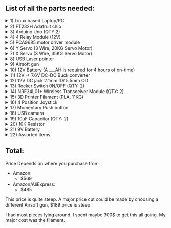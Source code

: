 ## List of all the parts needed:
<details><summary>1) Linux based Laptop/PC</summary>

-----
 Brain of the Operation

- $0 - To help skew the final number im going to cheat and assume you are reading this on a PC. If not L33T and on linux already (Like me), look into dual booting.

Notes:
  - I ended up using an old lenovo Thinkpad that was tossed from work.
------
</details>

<details><summary>2) FT232H Adafruit chip</summary>

-----
Used to convert USB -> GPIO/I2C

- $20: [Amazon](https://www.amazon.com/gp/product/B00XW2MD30/ref=ppx_yo_dt_b_search_asin_title?ie=UTF8&psc=1)

Notes:

- Purchase the official Adafruit FT232H. I could not get the off brand version to work.
------
</details>

<details><summary>3) Arduino Uno (QTY 2)</summary>

-----
One handles I2C communication, the other handles the Wrangler.

- $14: [Amazon](https://www.amazon.com/ELEGOO-Board-ATmega328P-ATMEGA16U2-Compliant/dp/B01EWOE0UU/ref=sr_1_2?crid=1C659FL2TX65S&dib=eyJ2IjoiMSJ9.MazmhFfn-DF8W5oyX_S-tDFAqLRDaMJSkroaZhdQMdgMaQkGbBimooKwa4LhivNhcV__Luad1q2S8ABMsOf55C3M63jmVrQQEawwazcT8qEqQTKpC1AMHdFlkMnPxR6MAWZg05gedii8B6Ym-gH-vfGlsupm0Q87rvMq2n8f_9v9ah8vPDlgNRTgjuL12mWAaP4GLnAS4lS0psSqiKqu5is_qhd4SAd4LBMDGZ0ooBsWw3hwuEcG_tD0GlGLCybCKFR2rz9X8bZsScF0HiYn3a4kk5S152GbUMDWcaX5ygk.ameo07XYVm9n_OgyGW5WkO880bLArDBQoSkR8xDOiek&dib_tag=se&keywords=arduino+uno&qid=1722721253&s=industrial&sprefix=aurduino+Uno%2Cindustrial%2C823&sr=1-2)
- $0.90 + $3 shipping: [AliExpress](https://www.aliexpress.us/item/3256802811531752.html?spm=a2g0o.productlist.main.7.4b87zrXRzrXRNd&algo_pvid=1e4532d7-986b-4535-b24c-55f9242018f1&aem_p4p_detail=202408031441427928841146003550005479432&algo_exp_id=1e4532d7-986b-4535-b24c-55f9242018f1-3&pdp_npi=4%40dis%21USD%213.18%210.99%21%21%213.18%210.99%21%402103243417227213022943527e753e%2112000023136335082%21sea%21US%210%21ABX&curPageLogUid=NBJdLLd8K0UG&utparam-url=scene%3Asearch%7Cquery_from%3A&search_p4p_id=202408031441427928841146003550005479432_1)
------
</details>

<details><summary>4) 4 Relay Module (12V)</summary>

-----
Used for Control of Airsoft gun, Laser pointer and the Hardware switch.

- $9: [Amazon](https://www.amazon.com/AEDIKO-Channel-Optocoupler-Isolation-Trigger/dp/B098DXRTT8/ref=sr_1_1?crid=A2WMXHRUJN50&dib=eyJ2IjoiMSJ9.GtoHaO1ozc2h-R7o5xzyY_WD6pM0EVNtylBAk1_fRn0afobC3TOaU1fqe74d2LLS_6TyG4dg3JwN-Mc9v030mBO9F-H7WwThG3Q2s9oVg39Odv7gP4kkp4p1ruVucaQNB9bcE5sQLnoTiAcgWN9bcR8k7vdqUdg4HMGgxpqdIWy2oQKyWlCqsBSfYSUKPE_GdMnXKc1Q1Gq4eo1uOZVpmHqHCwusIQeBFSGJWDgzGZdXEHY8NHd0IQS3BDqrSaZTJydL0IPYq3Dvd1MtVQTCjbS4gkezIU8-1r3a89UnCjg.1x4nryRUsqKKS5_WrJFlVyXqAFJAPshReK5hC2nQB48&dib_tag=se&keywords=4+relay+module+12v&qid=1722722967&s=industrial&sprefix=4+relay+module+12%2Cindustrial%2C291&sr=1-1) (Qty: 2)
- $1 + $3 Shipping: [AliExpress](https://www.aliexpress.us/item/3256802681413225.html?spm=a2g0o.productlist.main.1.51423b4clmKPD4&algo_pvid=2ec79dc5-f325-4cca-ab2f-6616719f07f1&algo_exp_id=2ec79dc5-f325-4cca-ab2f-6616719f07f1-0&pdp_npi=4%40dis%21USD%211.45%210.99%21%21%211.45%210.99%21%402103011617227230322434557e8210%2112000022927395897%21sea%21US%210%21ABX&curPageLogUid=3ZqIi0ihnlhK&utparam-url=scene%3Asearch%7Cquery_from%3A)
------
</details>

<details><summary>5) PCA9685 motor driver module</summary>

-----
Used for I2C -> PWM to ctrl Servos

- $9: [Amazon](https://www.amazon.com/HiLetgo-PCA9685-Channel-12-Bit-Arduino/dp/B01D1D0CX2/ref=sr_1_2?crid=11W1SGQ8DBP7A&dib=eyJ2IjoiMSJ9.Vferr79XpoL6Bnem-ZY9xxuw-jR7G9gDmaht6SENJ2MPhJHPETOphZpcT6tiBrZw4T68W1BhdtlnoOpXmJRf0jay62PHUsDlGef7YPL9mYAGeSeuwPG1ct49k-bpBE20Ss68Wg8RI3bZxtsciD-iZrvQ7SIrjlB8the5NKcdXZSp2AbQb-fHIMg0LbXKb1qQWKSxUIh8PGVXFZNjIXd2T2xryrSm9wo5cFXk2sQLODdYCaFe_8QGCTgFsgk4YSVO2yAe0OVJoyHPOB7frvi-c1L9XhyruuaMrkT9_HHr8_g.Hi1EFaNHJCx-DjutLi4VyG6MomIKZZlSF6cy1dIh-C8&dib_tag=se&keywords=pca9685&qid=1722723221&s=industrial&sprefix=pca9685+%2Cindustrial%2C277&sr=1-2) (Qty: 1)
- $2.3: [Aliexpress](https://www.aliexpress.us/item/3256804772762018.html?spm=a2g0o.productlist.main.1.7aa461f04mQYG0&algo_pvid=954cff13-0ac5-44c7-9ce6-7fda4c647b28&algo_exp_id=954cff13-0ac5-44c7-9ce6-7fda4c647b28-0&pdp_npi=4%40dis%21USD%212.32%210.99%21%21%212.32%210.99%21%402101fb1917227231323886430e84b0%2112000031156876977%21sea%21US%210%21ABX&curPageLogUid=OdHdYyz2EC5x&utparam-url=scene%3Asearch%7Cquery_from%3A)
------
</details>

<details><summary>6) Y Servo (3 Wire, 20KG Servo Motor)</summary>

-----
Used for the Y axis rotation

- $16: [Amazon](https://www.amazon.com/Torque-Motors-Waterproof-Steering-Control/dp/B073F92G2S/ref=sr_1_5?crid=1I7J7JHGWH6LC&dib=eyJ2IjoiMSJ9.usDUirxtaJa3ZG3ozfBB-l39FpOhq3ZliP9gny8dYRbyJhgSp8Buu1jz5cF2Vo4IqWDSx5tRdWP_0XtfqVVtBkhIdJswmFT3qs5CRgxVjaWMrwcbx7RLfiVjD0CPgXgJb4HafteDlNbXb4yp5-rHLKd6ssXM53RquaeQy-8pjdPE6Ked-GRi5a98R0EUtSH3LKTovysqIjk6bMChS6aaYw_o53l0Aun3oy3RlPgkO3Xd5mn5IjoHcNYxSyd1WrOzsublcm5ZgsRpEc1ALTBJAJtv2NNDlbAQfCq_PJvZwVs.l6B_jmq4ZUnvDjQ7yCX6STgAp4IKsv8CFTOHi3gDJyQ&dib_tag=se&keywords=20+kg+270deg+servo&qid=1722723402&sprefix=20+kg+270deg+serv%2Caps%2C280&sr=8-5)

Notes:

- I strongly suggest you copy the servos I have chosen. Makes life 100% easier when building.
- Full disclosure, servo torque is arbitrary. I guessed... May be overkill.
------
</details>

<details><summary>7) X Servo (3 Wire, 35KG Servo Motor)</summary>

-----
Used for X axis rotation

- $29: [Amazon](https://www.amazon.com/gp/product/B09F9DGN57/ref=ppx_yo_dt_b_search_asin_title?ie=UTF8&psc=1)

Notes:

- I strongly suggest you copy the servos I have chosen. Makes life 100% easier when building.
- Full disclosure, servo torque is arbitrary. I guessed... May be overkill.
------
</details>

<details><summary>8) USB Laser pointer</summary>

------
Used to show the user where the turret is pointing when Wrangler mode is active.

- $10: [Amazon](https://www.amazon.com/Pointer-Indoor-Mouse-Interactive-Kitten/dp/B09TFNQM7Z/ref=sr_1_13?crid=FKO2KN0P414G&dib=eyJ2IjoiMSJ9.jghXMK1-qrrmFeHgZVNSEftWx2anowaCGTQU84QtLVy_iWvkdv_EOAqHHbs8KVBjyBz0Ugctva59v3s9IcifsO6v8pQu2jKEO2Mbnz67sIN1Z9D-eBZuRWQqAt8RLA1NxbLAcYD5LFJt60-Q__CUelPEwBbIGlCegpt1cxA7gNzhr6L8GgYvOHNjhdClMpSRUyUAhMGY91VM2UKJ6TiJCVAqCGnuahCA5vX46W-rWVi-xt6jFohZ1UvU4MVo29gDSz1KB3LYYo65bjVXreVy5KhS9iIyXUp4psW9JRu8Gs8.sYRUSg09Vgm5gTkCTu4GDzgpJYERrFsQHOupg-7BIFA&dib_tag=se&keywords=laser+pointer&qid=1722905100&sprefix=laser+pointe%2Caps%2C101&sr=8-13)

Notes:

- Cheapest laser pointer that has USB charging.
------
</details>

<details><summary>9) Airsoft gun</summary>

-----
Used for firing
- $189: [Amazon](https://www.amazon.com/gp/product/B07PZR76QS/ref=ppx_yo_dt_b_search_asin_title?ie=UTF8&psc=1)

Notes:

- If you don't pick an 'AEG' (Electric) type Airsoft gun you will have to re-design the firing mechanism.
- I used "Lancer Tactical Gen 2 LT-19 Airsoft M4 Carbine 10" because it's what I had lying around. Documentation and CAD files match this.
------
</details>

<details><summary>10) 12V Battery (A ___AH is required for 4 hours of on-time)</summary>

------
Used to power everything
- $19: [Amazon](https://www.amazon.com/EXP1250-Terminals-Chamberlain-LiftMaster-Replacement/dp/B0010Z4MDK/ref=sr_1_6?crid=IKW56ODWN9O6&dib=eyJ2IjoiMSJ9.X8csgQtFQoACxgT9yTB45Z5_XNgff2P3aeaAebGcw8wM9eYwNXzvHxOqGr5f7qgEWN5j0V--Tx-22LvJnpfq6IW5tGenkSzTH2QO8jw2KspvXOIL1IwigeWLwt3njQDCSFYq8duSXYZ_oosRNBz4GCP-Lpvbth5G0tVgQ5zTR9O0SBnuKIDJ3KmTq2WFoMjjTKHqB_EveXhtBb39qiJ0alJPBefVJZuIYIyJFStjuf3uQ41mH6hn7BDE47XM2TUfa-MlhtzFkPpsZM3kBP318EXz_HiGR-okekba1E2OkXo.db-gqGKmUTkHCc0AqQfQ-tO8svwBwzzNj4eBSUEljTs&dib_tag=se&keywords=12v+5ah+battery&qid=1722915863&sprefix=12v+5ah+battery%2Caps%2C105&sr=8-6) 

Notes:
- I currently am using a 5AH battery.
- Load calculations will determine the final size of the battery.
------
</details>

<details><summary>11) 12V -> 7.6V DC-DC Buck converter</summary>

------
Used to step from 12 -> 7.6 for Servos
- $13: [Amazon](https://www.amazon.com/dp/B017SLMVXM?ref=nb_sb_ss_w_as-reorder_k0_1_14&amp=&crid=58HLQBY3IHZU&amp=&sprefix=buck+converter)

------
</details>

<details><summary>12) 12V DC jack 2.1mm ID/ 5.5mm OD</summary>

------
Used to power Arduino
- $6: [Amazon](https://www.amazon.com/Powerhugs-Supply-Repair-Barrel-Connector/dp/B0CRHBLCXD/ref=sr_1_20?crid=290VEE2HBCCEA&dib=eyJ2IjoiMSJ9.E-ycG5KbTQoNKluCaJEB9au2NLPp2WWi9H-NIGB9HXdJuv6b6Yw3DSa75CnkYD8H923F0pqz_Qor7VG-ff4_eXJHnq6BxX1G0bWIUZCW7xAddSNx2uMNvfvNVacVIOgkinbOn9WuGAMpDCHSXGFfyPTU8t7SKlQ75mZHtQ4085MDIo5j-yk6rmCmG23hKLKA.B5k70jexhT_UOiLRFqHozg3IgUovksV1nGXoeZf5W6o&dib_tag=se&keywords=12V+DC+jack+2.1mm+ID%2F+5.5mm+OD+male&qid=1722917104&sprefix=12v+dc+jack+2.1mm+id%2F+5.5mm+od+ma%2Caps%2C191&sr=8-20)

------
</details>

<details><summary>13) Rocker Switch 0N/OFF (QTY: 2)</summary>

------
Used as Hardware safety for airsoft gun and servos
Also used to toggle Wrangler

- $9: [Amazon](https://www.amazon.com/gp/product/B07XD8J2PL/ref=ppx_yo_dt_b_search_asin_title?ie=UTF8&th=1)
------
</details>

<details><summary>14) NRF24L01+ Wireless Transceiver Module (QTY: 2)</summary>

------
Used for Radio communication between wrangler/turrent
- $8: [Amazon](https://www.amazon.com/gp/product/B00LX47OCY/ref=ppx_yo_dt_b_search_asin_title?ie=UTF8&psc=1)

------
</details>

<details><summary>15) 3D Printer Filament (PLA, 11KG)</summary>

------
Used to print the body for the Turrent/Wrangler
- $13: [Amazon](https://www.amazon.com/ANYCUBIC-Printer-Filament-Dimensional-Accuracy/dp/B0834W5L3L/ref=sr_1_1?dib=eyJ2IjoiMSJ9.mlB-HzqZw3F9azAJQCkbhQ0OSgwHfyRjTEj249lysVcGJkixNbBCSAsWl9_8yzPTxSmV2eJIwRouyjNZDq01UsAYUlz1qkd33C8OAVuj8FcGt3UZwFLoVbpp38M6l4lG5Wt2tnttoSmW611W8qZZ0V-k9LpYn0C-_SvU8kqQ8QLvxCDMW1JdHP9i4udkjzpZlSXrKPN0vl7Jpg1brKaIKLoKGF2-dKdeXTrVT87GfRQ.ICJU-JGRkNijU2coqfoglBuScYzLTkf2jKC0js65SO4&dib_tag=se&keywords=PLA+1kg&qid=1722917407&sr=8-1) (QTY: 1KG)
- 60-80$: [AliExpress](https://www.aliexpress.us/item/3256805838190590.html?spm=a2g0o.productlist.main.13.1cf071a0NIW9Y6&algo_pvid=39cb41b4-c538-4cfe-9e9b-f92240cbed00&algo_exp_id=39cb41b4-c538-4cfe-9e9b-f92240cbed00-6&pdp_npi=4%40dis%21USD%21205.19%2179.44%21%21%21205.19%2179.44%21%402101e81117229174547568918e570c%2112000035371468070%21sea%21US%214045313739%21X&curPageLogUid=ae4h60fcWOwy&utparam-url=scene%3Asearch%7Cquery_from%3A) (QTY: 10KG)

Notes:
- For turret 10KG of fillament, 
- For wrangler 1KG of fillament,
------
</details>

<details><summary>16) 4 Position Joystick</summary>

------
Used to control wrangler
- $15: [Amazon](https://www.amazon.com/CS-402-Momentary-Joystick-Position-Monolever/dp/B07D9JC75F/ref=sr_1_2?crid=18I9DQIFDXB79&dib=eyJ2IjoiMSJ9.JPsr_K9JyulYB9Oc-QOz1K_hRduKW98-nHeowcfW0KYWeR-di-L7hI2G_qlM4Oa7VLO_O710FiaeHaAPQQiVZPWWaYVNC1gauuNy5yw6k_vQJS1WiTlzMinlUNlD4B_9KiEKY0MXowNlWBaLcn51YochvvHTH-hfpoQ97ivdD100IshgzbirOh923Zi5-PBSZE9jhPEnY1vcwQELSiHkSULguvYHmC95aBHeiy9n5ao.Cdd1K-2oXtjv0Jypwrc0hexSUlKVd7hTJxbVnLbHflo&dib_tag=se&keywords=4+position+joystick&qid=1722917548&sprefix=4+position+joystic%2Caps%2C131&sr=8-2)
------
</details>

<details><summary>17) Momentary Push button</summary>

------
Used for Firing Wrangler
- $13: [Amazon](https://www.amazon.com/Momentary-pre-Wiring-Waterproof-Stainless-Normally/dp/B09BKWMNJ9/ref=sr_1_2?crid=32WHKUBI796YQ&dib=eyJ2IjoiMSJ9.V5zi0KXZD9IwpZrr7mc5yqlNI_gKMyPVh7ox6gZE8lCsJOiPvxXxA35aHXpSsF4N_STei9M0_l7HXkkw2Lw7BVZI0FtD8hWJlYhPxaKlflisn5a9eoq34_aym5oD22BzRNRzPdycX7YZKMJYpYG4nlmimz_Ofgyudic6hDJfFFCbxYkN2J_W9C0NhlAPqmRH9yU8bYtaeoESkqHKuLPVKUq448DvoX1aYvshtazmsdo.ZAeByzwWSEacCJOFKfCMPQManrsbAOofV5_-QOvZNIQ&dib_tag=se&keywords=momentary+push+button&qid=1722917593&sprefix=mometary+push+button%2Caps%2C114&sr=8-2)
------
</details>

<details><summary>18) USB camera</summary>

------
Used for image detection
- $20: [Amazon](https://www.amazon.com/Argmao-Microphone-110-degree-Streaming-Conferencing/dp/B09JZL2XX4/ref=sr_1_5?crid=IMAQWCAPDR67&dib=eyJ2IjoiMSJ9._ruWIhWb4hQzF4R9pd5XLn5fCW23_KUgDOz7Up7xvwgsckWrJIt65NmkJnOxC9GS5bEuMywj5lbRbHZPjernOo8lCuIg9G5BH-HVClkBSrYpRMxFLwRkygufp_x5Juw7ovP6DB44Daj2Yc0qZCyIGSum0i6P4oKwOwobicHvGeQfG3nYmpzS2DQafi9Pglxj968JOTVuCMvc_oDozA1jMv_6OV6kEqZsE0jwyh-JEuM.7fcxhw_3_A5mkOL3GR3p27aUXWR08T4b6EUhMkekhEw&dib_tag=se&keywords=usb+camera&qid=1722917639&sprefix=usb+camera%2Caps%2C105&sr=8-5)
------
</details>

<details><summary>19) 10uF Capacitor (QTY: 2)</summary>

------
Used to regulate the NRF24L01+ to prevent power fluctuations.
- $10: [Amazon](https://www.amazon.com/ALLECIN-Electrolytic-Capacitor-Assortment-Kit/dp/B0C1VBXCQM/ref=sr_1_1?crid=3ESKO0RC5CKNJ&dib=eyJ2IjoiMSJ9.ekYH7jx2EeGYfnpDMkTUbA5_8nAZM5NXRF7ISTCDYRfZ-VsUzH1Rc_HS1zH4QoIwZuOVG3gH71mNmdV9sSS3Jn9rKnkFlc9cxlQZWIqgtdYZcTq1U6iY1-vYTtu3aMd-_zLv-iI0EQlEsDvgiEFvp9gyq6OT5Ja1bdkJ2sU5XQ7CUhSfWOjsKIzW9ZlU7bZPPdYUns-DiSR8309QaKkkT6axEjl4stAr87-tpISMJEM.afn5f6xA9ckLaIJShDXEJfC9TrZQCFHFRFhiFwc8m3U&dib_tag=se&keywords=capacitor+kit&qid=1722917746&sprefix=capacitor+kit%2Caps%2C101&sr=8-1)
------
</details>

<details><summary>20) 10K Resistor</summary>

------
Used to for the wrangler 'on' signal LED.
- $10: [Amazon](https://www.amazon.com/BOJACK-Values-Resistor-Resistors-Assortment/dp/B08FD1XVL6/ref=sr_1_3?crid=2DSQ1JAM0TS15&dib=eyJ2IjoiMSJ9.8EDLQctdt9NzqYQqREI7yuKyO9o1cCE8nMUVCyQyUul-3sZkb3PzW74IjbL2BQHZXiHAbgFmB8KC01Ff_ei6OORJ4hmbZPd1M48m3s0DYJ1zx6lKVaC-QFBLTJpLfuFG1sPOzksg9DgE0lbqhb2e5EbU-r7naUFVEOyD8kFdsLVB8dadMi5lJPvLZPyMme-QTmNYWtu3QRABKuq2PWWh1Ag8K6nkHEqq4e4zfnhtg6c._Wf2pEZV4YOke9eJoz3FFDYf5vmSONA0cZv6eCF2TDU&dib_tag=se&keywords=resistor%2Bkit&qid=1722917981&sprefix=resistor%2Bkit%2Caps%2C106&sr=8-3&th=1)
------
</details>

<details><summary>21) 9V Battery</summary>

------
Used to power the Wrangler
- $7: [Amazon](https://www.amazon.com/Energizer-Alkaline-Volt-Battery-2-Count/dp/B004R16728/ref=sr_1_5?crid=3N2376VGJO2A0&dib=eyJ2IjoiMSJ9.by69tUnxi0q6-YnaJD-4K4OOllcvIKdu1s8krdXpCj9jQqmEn_sSGYLGry61V9zNjc5DoXxJfRU8X_jAZ0LFsWDv_ItLR3m0T6fQYUBbxZe3fQh64LcSyy_HmaQ31n1XksvQPnrOIU1kbZFVKKggYElYShhl2Iza8QhMy7tjK90MbKIB0gCjagxXdD_P38KZisHSZeUDvzcX7SpyHlzzh-TVPoqkDaj93_qXiRfdHjDz0V6PNc2qKqRP1PuVP4HzAL_t6eq7OyQzIUpu0Q4C1x4lIFUm3IQ8JNz9Evf8J9E.n843_EeWn_3Lrn85kuJHJHGck4GHF3Tw3d0BH3zPH7s&dib_tag=se&keywords=9v+battery&qid=1722918100&sprefix=9v+battery%2Caps%2C97&sr=8-5) (QTY: 2)
------
</details>

<details><summary>22) Assorted items</summary>

------
- Wire
  - 14,16,18 and regular breadboard wires were used.
  - I used higher quality 18 gauge solid copper wires for logic wires to help keep organized.
- Dupont connections (OPT)
  - I used this sometimes to terminate my 18 gauge wire when it was being used...
- Soldering Iron + Solder
------
</details>

## Total:
Price Depends on where you purchase from:
- Amazon:
    - $569
- Amazon/AliExpress:
    - $485

This price is quite steep. A major price cut could be made by choosing a different Airsoft gun, $189 price is steep.

I had most pieces lying around. I spent maybe 300$ to get this all going. My major cost was the filament.